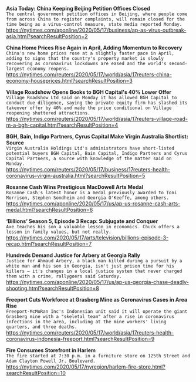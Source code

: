 **Asia Today: China Keeping Beijing Petition Offices Closed**\
`The central government petition offices in Beijing, where people come from across China to register complaints, will remain closed for the time being as a virus-control measure, state media reported Monday.`\
https://nytimes.com/aponline/2020/05/17/business/ap-as-virus-outbreak-asia.html?searchResultPosition=2

**China Home Prices Rise Again in April, Adding Momentum to Recovery**\
`China's new home prices rose at a slightly faster pace in April, adding to signs that the country's property market is slowly recovering as coronavirus lockdowns are eased and the world's second-largest economy reopens.`\
https://nytimes.com/reuters/2020/05/17/world/asia/17reuters-china-economy-houseprices.html?searchResultPosition=3

**Village Roadshow Opens Books to BGH Capital's 40% Lower Offer**\
`Village Roadshow Ltd said on Monday it has allowed BGH Capital to conduct due diligence, saying the private equity firm has slashed its takeover offer by 40% and made the price conditional on Village reopening shuttered attractions.`\
https://nytimes.com/reuters/2020/05/17/world/asia/17reuters-village-road-m-a-bgh-capital.html?searchResultPosition=4

**BGH, Bain, Indigo Partners, Cyrus Capital Make Virgin Australia Shortlist: Source**\
`Virgin Australia Holdings Ltd's administrators have short-listed potential buyers BGH Capital, Bain Capital, Indigo Partners and Cyrus Capital Partners, a source with knowledge of the matter said on Monday.`\
https://nytimes.com/reuters/2020/05/17/business/17reuters-health-coronavirus-virgin-australia.html?searchResultPosition=5

**Rosanne Cash Wins Prestigious MacDowell Arts Medal**\
`Rosanne Cash's latest honor is a medal previously awarded to Toni Morrison, Stephen Sondheim and Georgia O'Keeffe, among others.`\
https://nytimes.com/aponline/2020/05/17/us/ap-us-rosanne-cash-arts-medal.html?searchResultPosition=6

**‘Billions’ Season 5, Episode 3 Recap: Subjugate and Conquer**\
`Axe teaches his son a valuable lesson in economics. Chuck offers a lesson in family values, but not really.`\
https://nytimes.com/2020/05/17/arts/television/billions-episode-3-recap.html?searchResultPosition=7

**Hundreds Demand Justice for Arbery at Georgia Rally**\
`Justice for Ahmaud Arbery, a black man killed during a pursuit by a white man and his son in Georgia, isn't just prison time for his killers — it's changes in a local justice system that never charged them with a crime, rallygoers said Saturday.`\
https://nytimes.com/aponline/2020/05/17/us/ap-us-georgia-chase-deadly-shooting.html?searchResultPosition=8

**Freeport Cuts Workforce at Grasberg Mine as Coronavirus Cases in Area Rise**\
`Freeport-McMoRan Inc's Indonesian unit said it will operate the giant Grasberg mine with a "skeletal team" after a rise in coronavirus infections in the area, including at the mine workers' living quarters, and three deaths.`\
https://nytimes.com/reuters/2020/05/17/world/asia/17reuters-health-coronavirus-indonesia-freeport.html?searchResultPosition=9

**Fire Consumes Storefront in Harlem**\
`The fire started at 7:30 p.m. in a furniture store on 125th Street and Adam Clayton Powell Jr. Boulevard.`\
https://nytimes.com/2020/05/17/nyregion/harlem-fire-store.html?searchResultPosition=10

